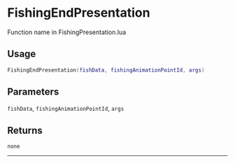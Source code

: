 # FishingEndPresentation
Function name in FishingPresentation.lua
## Usage
```lua
FishingEndPresentation(fishData, fishingAnimationPointId, args)
```
## Parameters
`fishData`, `fishingAnimationPointId`, `args`
## Returns
`none`

---